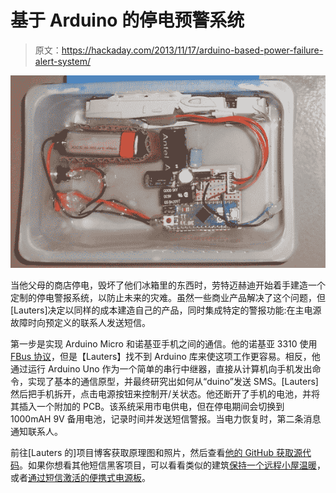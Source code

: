 # 基于 Arduino 的停电预警系统

> 原文：<https://hackaday.com/2013/11/17/arduino-based-power-failure-alert-system/>

![arduinoPowerFailBox](img/b6a7f8a25c4252f9dc025e5f960476f6.png)

当他父母的商店停电，毁坏了他们冰箱里的东西时，劳特迈赫迪开始着手建造一个定制的停电警报系统，以防止未来的灾难。虽然一些商业产品解决了这个问题，但[Lauters]决定以同样的成本建造自己的产品，同时集成特定的警报功能:在主电源故障时向预定义的联系人发送短信。

第一步是实现 Arduino Micro 和诺基亚手机之间的通信。他的诺基亚 3310 使用 [FBus 协议](http://en.wikipedia.org/wiki/FBus)，但是【Lauters】找不到 Arduino 库来使这项工作更容易。相反，他通过运行 Arduino Uno 作为一个简单的串行中继器，直接从计算机向手机发出命令，实现了基本的通信原型，并最终研究出如何从“duino”发送 SMS。[Lauters]然后把手机拆开，点击电源按钮来控制开/关状态。他还断开了手机的电池，并将其插入一个附加的 PCB。该系统采用市电供电，但在停电期间会切换到 1000mAH 9V 备用电池，记录时间并发送短信警报。当电力恢复时，第二条消息通知联系人。

前往[Lauters 的]项目博客获取原理图和照片，然后查看[他的 GitHub 获取源代码](http://github.com/mehdilauters/arduinoPowerFailureAlarm)。如果你想看其他短信黑客项目，可以看看类似的建筑[保持一个远程小屋温暖](http://hackaday.com/2013/09/25/arduino-based-temp-control-via-sms/)，或者[通过短信激活的便携式电源板](http://hackaday.com/2011/09/13/portable-power-strip-control-lights-and-appliances-using-sms/)。
